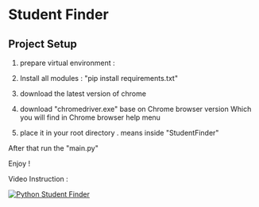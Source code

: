 # Student Finder

## Project Setup 
1. prepare virtual environment :   

2. Install all modules :
   "pip install requirements.txt"


3. download the latest version of chrome

4. download "chromedriver.exe" base on Chrome browser version 
   Which you will find in Chrome browser help menu

5. place it in your root directory . means inside "StudentFinder"


After that run the "main.py"

Enjoy !

Video Instruction : 

[![Python Student Finder](https://user-images.githubusercontent.com/4492335/192185514-41890d77-1390-40a9-ab2a-83c970a6e632.png)](https://youtu.be/vPloA4F74xA)
